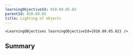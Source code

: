 ```yaml
---
learningObjectiveId: 010.09.05.02
parentId: 010.09.05
title: Lighting of objects
---
```


```tsx eval
<LearningOBjectives learningObjectiveId={010.09.05.02} />
```

## Summary

